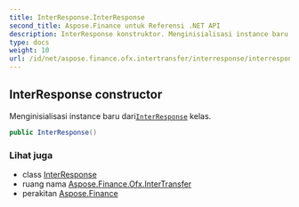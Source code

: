 ```yaml
---
title: InterResponse.InterResponse
second_title: Aspose.Finance untuk Referensi .NET API
description: InterResponse konstruktor. Menginisialisasi instance baru dariInterResponse kelas.
type: docs
weight: 10
url: /id/net/aspose.finance.ofx.intertransfer/interresponse/interresponse/
---
```

## InterResponse constructor

Menginisialisasi instance baru dari[`InterResponse`](../) kelas.

```csharp
public InterResponse()
```

### Lihat juga

* class [InterResponse](../)
* ruang nama [Aspose.Finance.Ofx.InterTransfer](../../interresponse/)
* perakitan [Aspose.Finance](../../../)


